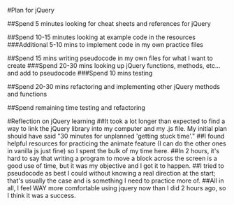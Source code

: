 #Plan for jQuery

##Spend 5 minutes looking for cheat sheets and references for jQuery

##Spend 10-15 minutes looking at example code in the resources
###Additional 5-10 mins to implement code in my own practice files

##Spend 15 mins writing pseudocode in my own files for what I want to create
###Spend 20-30 mins looking up jQuery functions, methods, etc... and add to pseudocode
###Spend 10 mins testing

##Spend 20-30 mins refactoring and implementing other jQuery methods and functions

##Spend remaining time testing and refactoring


#Reflection on jQuery learning
##It took a lot longer than expected to find a way to link the jQuery library into my computer and my .js file.  My initial plan should have said "30 minutes for unplanned 'getting stuck time'."
##I found helpful resources for practicing the animate feature (I can do the other ones in vanilla js just fine) so I spent the bulk of my time here.
##In 2 hours, it's hard to say that writing a program to move a block across the screen is a good use of time, but it was my objective and I got it to happen.
##I tried to pseudocode as best I could without knowing a real direction at the start; that's usually the case and is something I need to practice more of.
##All in all, I feel WAY more comfortable using jquery now than I did 2 hours ago, so I think it was a success.